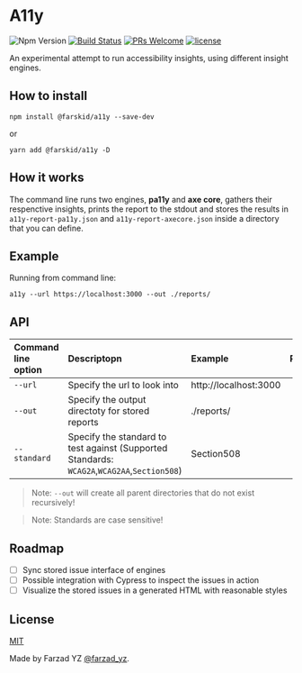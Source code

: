 # A11y

![Npm Version](https://img.shields.io/npm/v/npm.svg)
[![Build Status](https://travis-ci.com/farskid/a11y.svg?branch=master)](https://travis-ci.com/farskid/a11y)
[![PRs Welcome](https://img.shields.io/badge/PRs-welcome-brightgreen.svg)](https://github.com/farskid/a11y/pulls)
[![license](http://img.shields.io/badge/license-MIT-brightgreen.svg?style=flat)](https://github.com/farskid/a11y/blob/master/LICENSE)

An experimental attempt to run accessibility insights, using different insight
engines.

## How to install

```
npm install @farskid/a11y --save-dev
```

or

```
yarn add @farskid/a11y -D
```

## How it works

The command line runs two engines, **pa11y** and **axe core**, gathers their
respenctive insights, prints the report to the stdout and stores the results in
`a11y-report-pa11y.json` and `a11y-report-axecore.json` inside a directory that
you can define.

## Example

Running from command line:

```
a11y --url https://localhost:3000 --out ./reports/
```

## API

| Command line option | Descriptopn                                                                                 | Example               | Required | Default |
| :------------------ | :------------------------------------------------------------------------------------------ | :-------------------- | :------: | :-----: |
| `--url`             | Specify the url to look into                                                                | http://localhost:3000 | **Yes**  |    -    |
| `--out`             | Specify the output directoty for stored reports                                             | ./reports/            |  **No**  |   ./    |
| `--standard`        | Specify the standard to test against (Supported Standards: `WCAG2A`,`WCAG2AA`,`Section508`) | Section508            |  **No**  | WCAG2A  |

> Note: `--out` will create all parent directories that do not exist recursively!

> Note: Standards are case sensitive!

## Roadmap

- [ ] Sync stored issue interface of engines
- [ ] Possible integration with Cypress to inspect the issues in action
- [ ] Visualize the stored issues in a generated HTML with reasonable styles

## License

[MIT](./LICENSE)

Made by Farzad YZ [@farzad_yz](https://twitter.com/farzad_yz).

